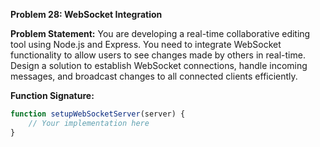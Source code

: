 **Problem 28: WebSocket Integration**

**Problem Statement:**
You are developing a real-time collaborative editing tool using Node.js and Express. You need to integrate WebSocket functionality to allow users to see changes made by others in real-time. Design a solution to establish WebSocket connections, handle incoming messages, and broadcast changes to all connected clients efficiently.

**Function Signature:**
```javascript
function setupWebSocketServer(server) {
    // Your implementation here
}